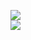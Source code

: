 [![](https://img.shields.io/badge/Made%20With-Github%20Spray-lightgrey.svg?style=for-the-badge&logo=github)](https://github.com/Annihil/github-spray#12140)  
[![](https://i.imgur.com/2DrTn0Z.gif)](https://github.com/Annihil/github-spray)